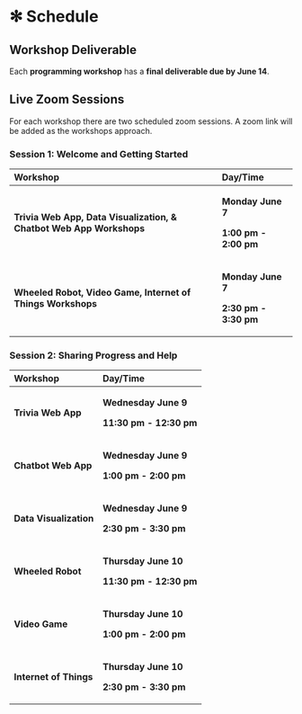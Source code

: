 # ✻ Schedule

## Workshop Deliverable

Each **programming workshop** has a **final deliverable due by June 14**. 

## Live Zoom Sessions

For each workshop there are two scheduled zoom sessions. A zoom link will be added as the workshops approach.

### Session 1: Welcome and Getting Started

<table>
  <thead>
    <tr>
      <th style="text-align:left">Workshop</th>
      <th style="text-align:left">Day/Time</th>
    </tr>
  </thead>
  <tbody>
    <tr>
      <td style="text-align:left"><b>Trivia Web App, Data Visualization, &amp; Chatbot Web App Workshops</b>
      </td>
      <td style="text-align:left">
        <p><b>Monday June 7</b>
        </p>
        <p><b>1:00 pm - 2:00 pm</b>
        </p>
      </td>
    </tr>
    <tr>
      <td style="text-align:left"><b>Wheeled Robot, Video Game, Internet of Things Workshops</b>
      </td>
      <td style="text-align:left">
        <p><b>Monday June 7</b>
        </p>
        <p><b>2:30 pm - 3:30 pm</b>
        </p>
      </td>
    </tr>
  </tbody>
</table>

### Session 2: Sharing Progress and Help

<table>
  <thead>
    <tr>
      <th style="text-align:left">Workshop</th>
      <th style="text-align:left">Day/Time</th>
    </tr>
  </thead>
  <tbody>
    <tr>
      <td style="text-align:left"><b>Trivia Web App</b>
      </td>
      <td style="text-align:left">
        <p><b>Wednesday June 9</b>
        </p>
        <p><b>11:30 pm - 12:30 pm</b>
        </p>
      </td>
    </tr>
    <tr>
      <td style="text-align:left"><b>Chatbot Web App</b>
      </td>
      <td style="text-align:left">
        <p><b>Wednesday June 9</b>
        </p>
        <p><b>1:00 pm - 2:00 pm</b>
        </p>
      </td>
    </tr>
    <tr>
      <td style="text-align:left"><b>Data Visualization</b>
      </td>
      <td style="text-align:left">
        <p><b>Wednesday June 9</b>
        </p>
        <p><b>2:30 pm - 3:30 pm</b>
        </p>
      </td>
    </tr>
    <tr>
      <td style="text-align:left"><b>Wheeled Robot</b>
      </td>
      <td style="text-align:left">
        <p><b>Thursday June 10</b>
        </p>
        <p><b>11:30 pm - 12:30 pm</b>
        </p>
      </td>
    </tr>
    <tr>
      <td style="text-align:left"><b>Video Game</b>
      </td>
      <td style="text-align:left">
        <p><b>Thursday June 10</b>
        </p>
        <p><b>1:00 pm - 2:00 pm</b>
        </p>
      </td>
    </tr>
    <tr>
      <td style="text-align:left"><b>Internet of Things</b>
      </td>
      <td style="text-align:left">
        <p><b>Thursday June 10</b>
        </p>
        <p><b>2:30 pm - 3:30 pm</b>
        </p>
      </td>
    </tr>
  </tbody>
</table>



